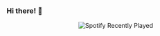 <div class="markdown-heading" dir="auto"><h3 class="heading-element" dir="auto">Hi there! 👋</h3></div>

<div align="center">
  <img src="https://spotify-recently-played-readme.vercel.app/api?user=31acuuii2r4dizigzquh5qd3adbu" alt="Spotify Recently Played" />
</div>
